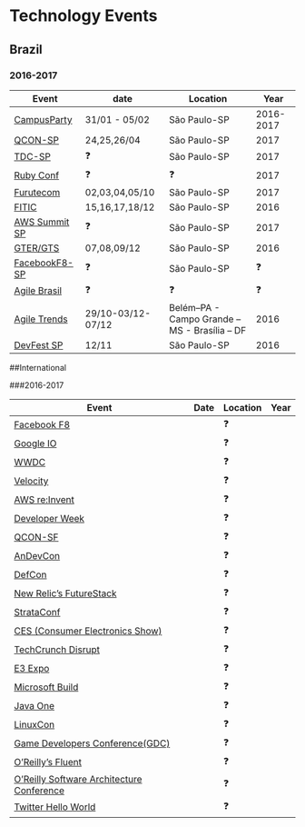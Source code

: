 # Technology Events



## Brazil

### 2016-2017
Event | date | Location | Year
---- | ----| ----| ----|
[CampusParty](http://brasil.campus-party.org/)|31/01 - 05/02|São Paulo-SP|2016-2017|
[QCON-SP](http://qconsp.com/)|24,25,26/04|São Paulo-SP|2017|
[TDC-SP](http://www.thedevelopersconference.com.br/)|:question:|São Paulo-SP|2017|
[Ruby Conf](http://www.rubyconf.com.br/)|:question:|:question:|2017|
[Furutecom](http://futurecom.com.br)|02,03,04,05/10|São Paulo-SP|2017|
[FITIC](http://fitic.com.br/)|15,16,17,18/12|São Paulo-SP|2016|
[AWS Summit SP](https://aws.amazon.com/pt/summits/sao-paulo/)|:question:|São Paulo-SP|2017|
[GTER/GTS](http://gtergts.nic.br/)|07,08,09/12|São Paulo-SP|2016|
[FacebookF8-SP](https://www.fbf8.com/)|:question:|São Paulo-SP|:question:|2017|
[Agile Brasil](http://www.agilebrazil.com/2016/en/home-en/)|:question:|:question:|:question:|2017
[Agile Trends](https://agiletrendsbr.com/)|29/10-03/12-07/12|Belém–PA - Campo Grande – MS - Brasília – DF|2016
[DevFest SP](https://sp.devfest.com.br/)|12/11|São Paulo-SP|2016

##International

###2016-2017

Event | Date | Location | Year
---- | ----| ----| ----|
[Facebook F8](https://www.fbf8.com/)||:question:
[Google IO]()||:question:
[WWDC]()||:question:
[Velocity]()||:question:
[AWS re:Invent]()||:question:
[Developer Week]()||:question:
[QCON-SF]()||:question:
[AnDevCon]()||:question:
[DefCon]()||:question:
[New Relic’s FutureStack]()||:question:
[StrataConf]()||:question:
[CES (Consumer Electronics Show)]()||:question:
[TechCrunch Disrupt]()||:question:
[E3 Expo]()||:question:
[Microsoft Build]()||:question:
[Java One]()||:question:
[LinuxCon]()||:question:
[Game Developers Conference(GDC)]()||:question:
[O’Reilly’s Fluent]()||:question:
[O’Reilly Software Architecture Conference]()||:question:
[Twitter Hello World]()||:question:
